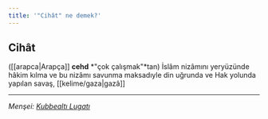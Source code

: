 ```yaml
---
title: '"Cihât" ne demek?'
---
```


## Cihât
([[arapca|Arapça]] **cehd** *"çok çalışmak"*tan) İslâm nizâmını yeryüzünde hâkim kılma ve bu nizâmı savunma maksadıyle din uğrunda ve Hak yolunda yapılan savaş, [[kelime/gaza|gazâ]]

---
*Menşei: [Kubbealtı Lugatı](https://www.lugatim.com/s/Cihât)*